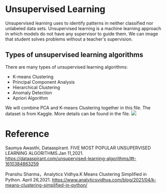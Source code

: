 # Unsupervised Learning

Unsupervised learning uses to identify patterns in neither classified nor unlabeled data sets. Unsupervised learning is a machine learning approach 
in which models do not have any supervisor to guide them. We can image that 
student solves problems without a teacher's supervision. 


## Types of unsupervised learning algorithms
There are many types of unsupervised learning algorithms:
* K-means Clustering
* Principal Component Analysis
* Hierarchical Clustering
* Anomaly Detection
* Apriori Algorithm 

We will combine PCA and K-means Clustering together in this file. The dataset is from Kaggle. More details can be found in the file. 
<img src="https://i2.wp.com/dataaspirant.com/wp-content/uploads/2020/12/4-Unsupervised-Learning-Example.png?w=750&ssl=1">

# Reference

Saumya Awasthi, Dataaspirant. FIVE MOST POPULAR UNSUPERVISED LEARNING ALGORITHMS.Jan 11,2021. https://dataaspirant.com/unsupervised-learning-algorithms/#t-1610384863259

Pranshu Sharma，Analytics Vidhya.K Means Clustering Simplified in Python. April 26,2021. https://www.analyticsvidhya.com/blog/2021/04/k-means-clustering-simplified-in-python/
